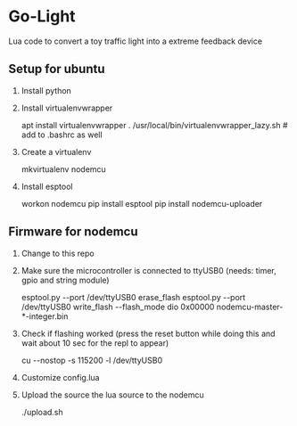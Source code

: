 # Go-Light

Lua code to convert a toy traffic light into a extreme feedback device

## Setup for ubuntu

1. Install python

2. Install virtualenvwrapper

    apt install virtualenvwrapper
    . /usr/local/bin/virtualenvwrapper_lazy.sh # add to .bashrc as well

3. Create a virtualenv

    mkvirtualenv nodemcu

4. Install esptool

    workon nodemcu
    pip install esptool
    pip install nodemcu-uploader

## Firmware for nodemcu

1. Change to this repo

2. Make sure the microcontroller is connected to ttyUSB0 (needs: timer, gpio and string module)

    esptool.py  --port /dev/ttyUSB0 erase_flash
    esptool.py  --port /dev/ttyUSB0 write_flash --flash_mode dio 0x00000 nodemcu-master-*-integer.bin

3. Check if flashing worked (press the reset button while doing this and wait about 10 sec for the repl to appear)

    cu --nostop -s 115200 -l /dev/ttyUSB0

4. Customize config.lua

5. Upload the source the lua source to the nodemcu

    ./upload.sh
